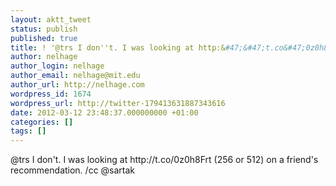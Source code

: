 ```yaml
---
layout: aktt_tweet
status: publish
published: true
title: ! '@trs I don''t. I was looking at http:&#47;&#47;t.co&#47;0z0h8Fr...'
author: nelhage
author_login: nelhage
author_email: nelhage@mit.edu
author_url: http://nelhage.com
wordpress_id: 1674
wordpress_url: http://twitter-179413631887343616
date: 2012-03-12 23:48:37.000000000 +01:00
categories: []
tags: []
---
```

@trs I don't. I was looking at http:&#47;&#47;t.co&#47;0z0h8Frt (256 or 512) on a friend's recommendation. &#47;cc @sartak

